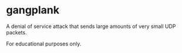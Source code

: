 gangplank
=========

A denial of service attack that sends large amounts of very small UDP packets.

For educational purposes only.
